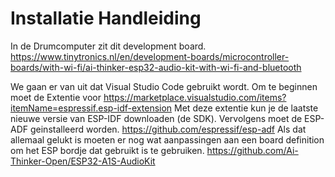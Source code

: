 # Installatie Handleiding
In de Drumcomputer zit dit development board.
https://www.tinytronics.nl/en/development-boards/microcontroller-boards/with-wi-fi/ai-thinker-esp32-audio-kit-with-wi-fi-and-bluetooth

We gaan er van uit dat Visual Studio Code gebruikt wordt. Om te beginnen moet de Extentie voor 
https://marketplace.visualstudio.com/items?itemName=espressif.esp-idf-extension
Met deze extentie kun je de laatste nieuwe versie van ESP-IDF downloaden (de SDK).
Vervolgens moet de ESP-ADF geinstalleerd worden. 
https://github.com/espressif/esp-adf
Als dat allemaal gelukt is moeten er nog wat aanpassingen aan een board definition om het ESP bordje dat gebruikt is te gebruiken.
https://github.com/Ai-Thinker-Open/ESP32-A1S-AudioKit
